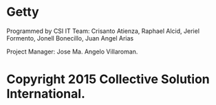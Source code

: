 Getty
=====


Programmed by CSI IT Team:
Crisanto Atienza,
Raphael Alcid,
Jeriel Formento,
Jonell Bonecillo,
Juan Angel Arias

Project Manager:
Jose Ma. Angelo Villaroman.


Copyright 2015 Collective Solution International.
=====
